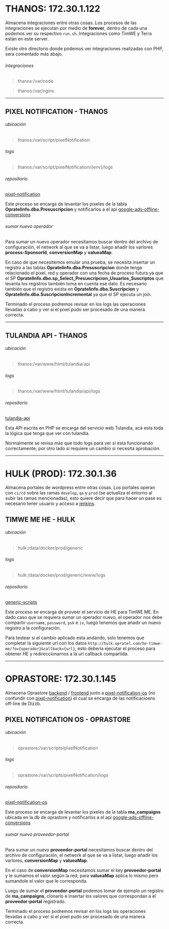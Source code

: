 # THANOS: 172.30.1.122

Almacena integraciones entre otras cosas. Los procesos de las integraciones se ejecutan por medio de **forever**, dentro de cada una podemos ver su respectivo `run.sh`. Integraciones como TimWE y Terra están en este server.

Existe otro directorio donde podemos ver integraciones realizadas con PHP, sera comentado más abajo.

###### integraciones
> thanos:/var/node

> thanos:/var/nginx

-----

## PIXEL NOTIFICATION - THANOS

###### ubicación

> thanos:/var/script/pixelNotification

###### logs
> thanos:/var/script/pixelNotification/{env}/logs

###### repositorio
[pixel-notification](https://github.com/opratel-core/tool-pixel-notification)

Este proceso se encarga de levantar los pixeles de la tabla **Opratelinfo.dba.Presuscripcion** y notificarlos a el api [google-ads-offline-conversions](https://github.com/opratel-core/google-ads-offline-conversions/tree/v16)

###### sumar nuevo operador

Para sumar un nuevo operador necesitamos buscar dentro del archivo de configuración, el network al que se va a listar, luego añadir los varlores **process-SponsorId**, **conversionMap** y **valueaMap**. 

En caso de que necesitemos emular una prueba, se necesita insertar un registro a las tablas **Opratelinfo.dba.Presuscripcion** donde tenga relacionado el pixel, red y operador con una fecha de proceso futura ya que el SP **OpratelInfo.dbo.sp_Select_Presuscripcion_Usuarios_Suscriptos** que levanta los registros también toma en cuenta ese dato. Es necesario también que el registro exista en **Opratelinfo.dba.Suscripcion** y **Opratelinfo.dba.SuscripcionIncremental** ya que el SP ejecuta un join.

Terminado el proceso podremos revisar en los logs las operaciones llevadas a cabo y ver si el pixel pudo ser procesado de una manera correcta.

-----

## TULANDIA API - THANOS

###### ubicación

> thanos:/var/www/html/tulandia/api

###### logs
> thanos:/var/www/html/tulandia/api/logs

###### repositorio
[tulandia-api](https://github.com/opratel-core/platform-tulandia-api)

Esta API escrita en PHP se encarga del servicio web Tulandia, acá esta toda la lógica que tenga que ver con tulandia.

Normalmente se revisa más que todo logs para ver si esta funcionando correctamente; por otro lado si requiere un cambio si necesita aprobación.

-----

# HULK (PROD): 172.30.1.36 

Almacena portales de wordpress entre otras cosas. Los portales operan con `ci/cd` sobre las ramas `develop`, `qa` y `prod` (se actualiza el entorno al subir las ramas mencionadas), esto quiere decir que para hacer un pase es necesario tener usuario y acceso a [jenkins](http://jenkins.opratel.com/).

## TIMWE ME HE - HULK

###### ubicación

> hulk:/data/docker/prod/generic

###### logs
> hulk:/data/docker/prod/generic/www/logs

###### repositorio
[generic-scripts](https://github.com/Opratel-Core/generic-scripts)

Este proceso se encarga de proveer el servicio de HE para TimWE ME. En dado caso que se requiera sumar un operador nuevo, el operador nos debe compartir `username`, `password`, `psk` e `iv`, luego tenemos que añadir un nuevo registro a la configuración.

Para testear si el cambio aplicado esta andando, solo tenemos que completar la siguiente url con los datos `http://hulk.opratel.com/he-timwe-me/?o={operador}&callback={url}`, esto debería ejecutar el proceso para obtener HE y redireccionarnos a la url callback compartida.


-----


# OPRASTORE: 172.30.1.145

Almacena Oprastore [backend](https://github.com/opratel-core/plattform_oprastorev2) / [frontend](https://github.com/opratel-core/platform_oprastorev2_front) junto a [pixel-notification-os](https://github.com/opratel-core/tool-pixel-notification-os) (no confundir con [pixel-notification](https://github.com/opratel-core/tool-pixel-notification)) el cual se encarga de las notificacioens off-line de Dizzb.


## PIXEL NOTIFICATION OS - OPRASTORE

###### ubicación

> oprastore:/var/scripts/pixelNotification

###### logs
> oprastore:/var/scripts/pixelNotification/logs

###### repositorio
[pixel-notification-os](https://github.com/opratel-core/tool-pixel-notification-os)

Este proceso se encarga de levantar los pixeles de la tabla **ma_campaigns**
ubicada en la db de oprastore y notificarlos a el api [google-ads-offline-conversions](https://github.com/opratel-core/google-ads-offline-conversions/tree/v16)

###### sumar nuevo proveedor-portal

Para sumar un nuevo **proveedor-portal**  necesitamos buscar dentro del archivo de configuración, el network al que se va a listar, luego añadir los varlores, **conversionMap** y **valueaMap**. 

En el caso de **conversionMap** necesitamos sumar el key **proveedor-portal** y le sumamos el valor según la red; para **valueaMap** aplica lo mismo pero sumandole el valor que le corresponda.

Luego de sumar el **proveedor-portal** podemos tomar de ejemplo un registro de **ma_campaigns**, clonarlo e insertar los valores que correspondan a el **proveedor-portal** registrado.

Terminado el proceso podremos revisar en los logs las operaciones llevadas a cabo y ver si el pixel pudo ser procesado de una manera correcta.





